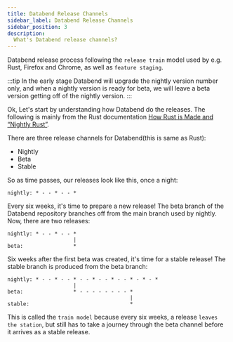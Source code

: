 ```yaml
---
title: Databend Release Channels
sidebar_label: Databend Release Channels
sidebar_position: 3
description:
  What's Databend release channels?
---
```



Databend release process following the `release train` model used by e.g. Rust, Firefox and Chrome, as well as `feature staging`.

:::tip
In the early stage Databend will upgrade the nightly version number only, and when a nightly version is ready for beta, we will leave a beta version getting off of the nightly version.
:::

Ok, Let's start by understanding how Databend do the releases.
The following is mainly from the Rust documentation [How Rust is Made and “Nightly Rust”](https://github.com/rust-lang/book/blob/main/src/appendix-07-nightly-rust.md).

There are three release channels for Databend(this is same as Rust):
- Nightly
- Beta
- Stable

So as time passes, our releases look like this, once a night:
```
nightly: * - - * - - *
```

Every six weeks, it's time to prepare a new release! The beta branch of the Databend repository branches off from the main branch used by nightly. Now, there are two releases:
```
nightly: * - - * - - *
                     |
beta:                *
```

Six weeks after the first beta was created, it's time for a stable release! The stable branch is produced from the beta branch:
```
nightly: * - - * - - * - - * - - * - - * - * - *
                     |
beta:                * - - - - - - - - *
                                       |
stable:                                *
```

This is called the `train model` because every six weeks, a release `leaves the station`, but still has to take a journey through the beta channel before it arrives as a stable release.
